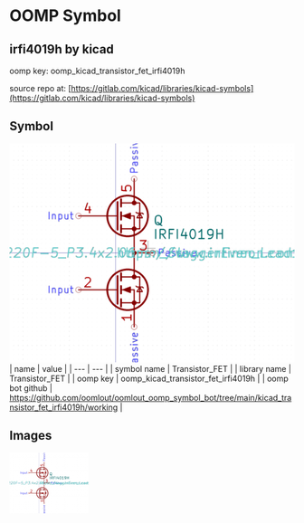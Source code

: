 # OOMP Symbol  
## irfi4019h  by kicad  
  
oomp key: oomp_kicad_transistor_fet_irfi4019h  
  
source repo at: [https://gitlab.com/kicad/libraries/kicad-symbols](https://gitlab.com/kicad/libraries/kicad-symbols)  
## Symbol  
  
[![working.png](working_600.png)](working.png)  
| name | value | 
| --- | --- | 
| symbol name | Transistor_FET | 
| library name | Transistor_FET | 
| oomp key | oomp_kicad_transistor_fet_irfi4019h | 
| oomp bot github | https://github.com/oomlout/oomlout_oomp_symbol_bot/tree/main/kicad_transistor_fet_irfi4019h/working | 
## Images  
  
[![working.png](working_140.png)](working.png)  

